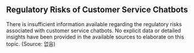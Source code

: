 ## Regulatory Risks of Customer Service Chatbots

There is insufficient information available regarding the regulatory risks associated with customer service chatbots. No explicit data or detailed insights have been provided in the available sources to elaborate on this topic. (Source: 없음)